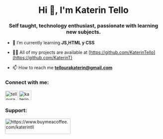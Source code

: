 <h1 align="center">Hi 👋, I'm Katerin Tello</h1>
<h3 align="center">Self taught, technology enthusiast, passionate with learning new subjects.</h3>

- 🌱 I’m currently learning **JS,HTML y CSS**

- 👨‍💻 All of my projects are available at [https://github.com/KaterinTello](https://github.com/KaterinT)

- 📫 How to reach me **tellourakaterin@gmail.com**

<h3 align="left">Connect with me:</h3>
<p align="left">
<a href="https://twitter.com/rtkate7" target="blank"><img align="center" src="https://raw.githubusercontent.com/rahuldkjain/github-profile-readme-generator/master/src/images/icons/Social/twitter.svg" alt="tellourakaterin" height="30" width="40" /></a>
<a href="https://linkedin.com/in/katerin-tello-ura/" target="blank"><img align="center" src="https://raw.githubusercontent.com/rahuldkjain/github-profile-readme-generator/master/src/images/icons/Social/linked-in-alt.svg" alt="katerin-tello-ura/" height="30" width="40" /></a>
</p>

<h3 align="left">Support:</h3>
<p><a href="https://www.buymeacoffee.com/https://www.buymeacoffee.com/katerintll"> <img align="left" src="https://cdn.buymeacoffee.com/buttons/v2/default-yellow.png" height="50" width="210" alt="https://www.buymeacoffee.com/katerintll" /></a></p><br><br>

